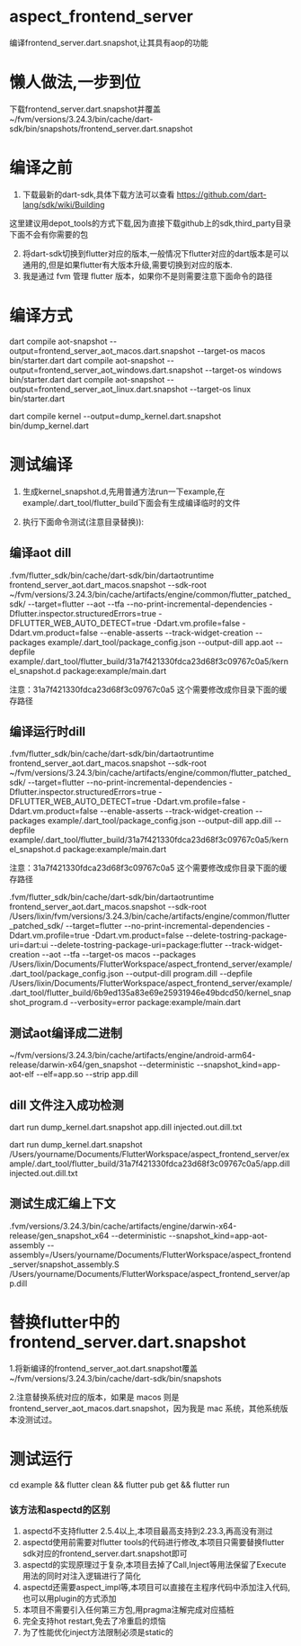 # aspect_frontend_server

编译frontend_server.dart.snapshot,让其具有aop的功能

# 懒人做法,一步到位
下载frontend_server.dart.snapshot并覆盖 ~/fvm/versions/3.24.3/bin/cache/dart-sdk/bin/snapshots/frontend_server.dart.snapshot


# 编译之前
1. 下载最新的dart-sdk,具体下载方法可以查看 https://github.com/dart-lang/sdk/wiki/Building 

这里建议用depot_tools的方式下载,因为直接下载github上的sdk,third_party目录下面不会有你需要的包

2. 将dart-sdk切换到flutter对应的版本,一般情况下flutter对应的dart版本是可以通用的,但是如果flutter有大版本升级,需要切换到对应的版本.
3. 我是通过 fvm 管理 flutter 版本，如果你不是则需要注意下面命令的路径


# 编译方式

dart compile aot-snapshot --output=frontend_server_aot_macos.dart.snapshot --target-os macos bin/starter.dart
dart compile aot-snapshot --output=frontend_server_aot_windows.dart.snapshot --target-os windows bin/starter.dart
dart compile aot-snapshot --output=frontend_server_aot_linux.dart.snapshot --target-os linux bin/starter.dart

dart compile kernel --output=dump_kernel.dart.snapshot bin/dump_kernel.dart


# 测试编译
1. 生成kernel_snapshot.d,先用普通方法run一下example,在example/.dart_tool/flutter_build下面会有生成编译临时的文件

2. 执行下面命令测试(注意目录替换)):


## 编译aot dill
.fvm/flutter_sdk/bin/cache/dart-sdk/bin/dartaotruntime frontend_server_aot.dart_macos.snapshot --sdk-root ~/fvm/versions/3.24.3/bin/cache/artifacts/engine/common/flutter_patched_sdk/ --target=flutter --aot --tfa --no-print-incremental-dependencies -Dflutter.inspector.structuredErrors=true -DFLUTTER_WEB_AUTO_DETECT=true -Ddart.vm.profile=false -Ddart.vm.product=false --enable-asserts --track-widget-creation --packages example/.dart_tool/package_config.json --output-dill app.aot --depfile example/.dart_tool/flutter_build/31a7f421330fdca23d68f3c09767c0a5/kernel_snapshot.d package:example/main.dart

注意：31a7f421330fdca23d68f3c09767c0a5 这个需要修改成你目录下面的缓存路径

## 编译运行时dill
.fvm/flutter_sdk/bin/cache/dart-sdk/bin/dartaotruntime  frontend_server_aot.dart_macos.snapshot --sdk-root ~/fvm/versions/3.24.3/bin/cache/artifacts/engine/common/flutter_patched_sdk/ --target=flutter --no-print-incremental-dependencies -Dflutter.inspector.structuredErrors=true -DFLUTTER_WEB_AUTO_DETECT=true -Ddart.vm.profile=false -Ddart.vm.product=false --enable-asserts --track-widget-creation --packages example/.dart_tool/package_config.json --output-dill app.dill --depfile example/.dart_tool/flutter_build/31a7f421330fdca23d68f3c09767c0a5/kernel_snapshot.d package:example/main.dart

注意：31a7f421330fdca23d68f3c09767c0a5 这个需要修改成你目录下面的缓存路径



.fvm/flutter_sdk/bin/cache/dart-sdk/bin/dartaotruntime  frontend_server_aot.dart_macos.snapshot --sdk-root /Users/lixin/fvm/versions/3.24.3/bin/cache/artifacts/engine/common/flutter_patched_sdk/ --target=flutter --no-print-incremental-dependencies -Ddart.vm.profile=true -Ddart.vm.product=false --delete-tostring-package-uri=dart:ui --delete-tostring-package-uri=package:flutter --track-widget-creation --aot --tfa --target-os macos --packages /Users/lixin/Documents/FlutterWorkspace/aspect_frontend_server/example/.dart_tool/package_config.json --output-dill program.dill --depfile /Users/lixin/Documents/FlutterWorkspace/aspect_frontend_server/example/.dart_tool/flutter_build/6b9ed135a83e69e25931946e49bdcd50/kernel_snapshot_program.d --verbosity=error package:example/main.dart


## 测试aot编译成二进制
~/fvm/versions/3.24.3/bin/cache/artifacts/engine/android-arm64-release/darwin-x64/gen_snapshot --deterministic --snapshot_kind=app-aot-elf --elf=app.so --strip app.dill

## dill 文件注入成功检测
dart run dump_kernel.dart.snapshot app.dill injected.out.dill.txt


dart run dump_kernel.dart.snapshot  /Users/yourname/Documents/FlutterWorkspace/aspect_frontend_server/example/.dart_tool/flutter_build/31a7f421330fdca23d68f3c09767c0a5/app.dill injected.out.dill.txt

## 测试生成汇编上下文
.fvm/versions/3.24.3/bin/cache/artifacts/engine/darwin-x64-release/gen_snapshot_x64 --deterministic --snapshot_kind=app-aot-assembly --assembly=/Users/yourname/Documents/FlutterWorkspace/aspect_frontend_server/snapshot_assembly.S /Users/yourname/Documents/FlutterWorkspace/aspect_frontend_server/app.dill



# 替换flutter中的frontend_server.dart.snapshot
1.将新编译的frontend_server_aot.dart.snapshot覆盖 ~/fvm/versions/3.24.3/bin/cache/dart-sdk/bin/snapshots

2.注意替换系统对应的版本，如果是 macos 则是 frontend_server_aot_macos.dart.snapshot，因为我是 mac 系统，其他系统版本没测试过。

# 测试运行
cd example && flutter clean && flutter pub get && flutter run

### 该方法和aspectd的区别
1. aspectd不支持flutter 2.5.4以上,本项目最高支持到2.23.3,再高没有测过
2. aspectd使用前需要对flutter tools的代码进行修改,本项目只需要替换flutter sdk对应的frontend_server.dart.snapshot即可
3. aspectd的实现原理过于复杂,本项目去掉了Call,Inject等用法保留了Execute用法的同时对注入逻辑进行了简化
4. aspectd还需要aspect_impl等,本项目可以直接在主程序代码中添加注入代码,也可以用plugin的方式添加
5. 本项目不需要引入任何第三方包,用pragma注解完成对应插桩
6. 完全支持hot restart,免去了冷重启的烦恼
7. 为了性能优化inject方法限制必须是static的










